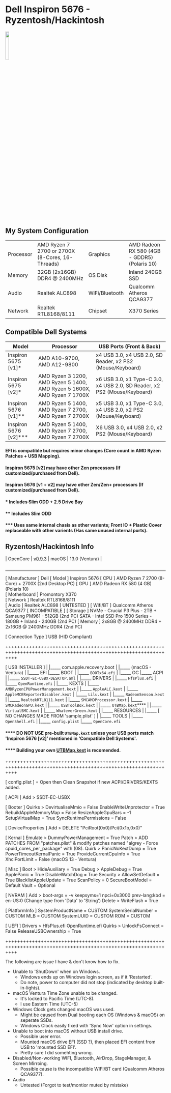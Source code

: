 # Dell Inspiron 5676 - Ryzentosh/Hackintosh

<img src="https://avallax.com/wp-content/uploads/2019/11/Dell-Inspiron-5676_4.jpg" width="15%"></img>


## <b>My System Configuration</b>
|	    |							|		 |						|
|-----------|---------------------------------------------------|----------------|----------------------------------------------|
| Processor | AMD Ryzen 7 2700 or 2700X (8-Cores, 16-Threads)	| Graphics       | AMD Radeon RX 580 (4GB - GDDR5) (Polaris 10)	|
| Memory    | 32GB (2x16GB) DDR4 @ 2400MHz			| OS Disk        | Inland 240GB SSD				|
| Audio     | Realtek ALC898					| WiFi/Bluetooth | Qualcomm Atheros QCA9377      		|
| Network   | Realtek RTL8168/8111				| Chipset        | X370 Series                          	|

## <b>Compatible Dell Systems</b>

| Model			| Processor									| USB Ports (Front & Back)							|
|-----------------------|-------------------------------------------------------------------------------|-------------------------------------------------------------------------------|
| Inspiron 5675 [v1]*	| AMD A10-9700, AMD A12-9800							| x4 USB 3.0, x4 USB 2.0, SD Reader, x2 PS2 (Mouse/Keyboard)			|
| Inspiron 5675 [v2]*	| AMD Ryzen 3 1200, AMD Ryzen 5 1400, AMD Ryzen 5 1600X, AMD Ryzen 7 1700X	| x6 USB 3.0, x1 Type-C 3.0, x4 USB 2.0, SD Reader, x2 PS2 (Mouse/Keyboard)	|
| Inspiron 5676 [v1]**	| AMD Ryzen 5 1400, AMD Ryzen 7 2700, AMD Ryzen 7 2700X				| x5 USB 3.0, x1 Type-C 3.0, x4 USB 2.0, x2 PS2 (Mouse/Keyboard)		|
| Inspiron 5676 [v2]*** | AMD Ryzen 5 1400, AMD Ryzen 7 2700, AMD Ryzen 7 2700X				| X6 USB 3.0, x4 USB 2.0, x2 PS2 (Mouse/Keyboard)				|
#### EFI is compatible but requires minor changes (Core count in AMD Ryzen Patches + USB Mapping).
#### Inspiron 5675 [v2] may have other Zen processors (If customized/purchased from Dell).
#### Inspiron 5676 [v1 + v2] may have other Zen/Zen+ processors (If customized/purchased from Dell).
#### * Includes Slim ODD + 2.5 Drive Bay
#### ** Includes Slim ODD
#### *** Uses same internal chasis as other varients; Front IO + Plastic Cover replaceable with other varients (Has same unused internal ports). 

## Ryzentosh/Hackintosh Info

| OpenCore  | [v0.9.3](https://github.com/acidanthera/OpenCorePkg/releases)				| macOS 	 | 13.0	(Ventura)                              	|

## 

-----------------------------------------------------------------------------------------------------------------

[ Manufacturer ]          Dell
[ Model ]                 Inspiron 5676
[ CPU ]                   AMD Ryzen 7 2700 (8-Core)                     +    2700X (2nd Desktop PC)
[ GPU ]                   AMD Radeon RX 580 (4 GB) (Polaris 10)              
[ Motherboard ]           Promontory X370                                    
[ Network ]               Realtek RTL8168/8111                               
[ Audio ]                 Realtek ALC898                                     [ UNTESTED ]
[ Wifi/BT ]               Qualcomm Atheros QCA9377                           [ INCOMPATIBLE ]
[ Storage ]               NVMe - Crucial P3 Plus - 2TB                  +    Samsung PM961 - 512GB (2nd PC)
	                  SATA - Intel SSD Pro 1500 Series - 180GB      +    Inland - 240GB (2nd PC)
[ Memory ]                2x8GB @ 2400MHz DDR4                          +    2x16GB @ 2400MHz DDR4 (2nd PC)

[ Connection Type ]       USB (HID Compliant)

++++++++++++++++++++++++++++++++++++++++++++++++++++++++++++++++++++++++++++++++++++++++++++++++++++++++++++++++

[ USB INSTALLER ]
	|
	|_____ com.apple.recovery.boot
	|		|_____ (macOS - Ventura)
	|
	|_____ EFI
		|_____ BOOT
		|	|_____ `BOOTx64.efi`
		|
		|_____ OC
			|_____ ACPI
			|	|_____ `SSDT-EC-USBX-DESKTOP.aml`
			|
			|_____ DRIVERS
		 	|	|_____ `HfsPlus.efi`
			|	|_____ `OpenRuntime.efi`
			|
			|_____ KEXTS
			|	|_____ `AMDRyzenCPUPowerManagement.kext`
			|	|_____ `AppleALC.kext`
			|	|_____ `AppleMCEReporterDisabler.kext`
			|	|_____ `Lilu.kext`
			|	|_____ `RadeonSenson.kext`
			|	|_____ `RealtekRTL8111.kext`
			|	|_____ `SMCAMDProcessor.kext`
			|	|_____ `SMCRadeonGPU.kext`
			|	|_____ `USBToolBox.kext`
			|	|_____ `UTBMap.kext`****
			|	|_____ `VirtualSMC.kext`
			|	|_____ `WhateverGreen.kext`
			|
			|_____ RESOURCES
			|	|_____ [ NO CHANGES MADE FROM 'sample.plist' ]
			|
			|_____ TOOLS
			|	|_____ `OpenShell.efi`
			|
			|_____ `config.plist`
			|_____ `OpenCore.efi`

#### **** DO NOT USE pre-built `UTBMap.kext` unless your USB ports match 'Inspiron 5676 [v2]' mentioned in 'Compatible Dell Systems'.
#### **** Building your own [UTBMap.kext](https://github.com/USBToolBox/tool) is recomended.

++++++++++++++++++++++++++++++++++++++++++++++++++++++++++++++++++++++++++++++++++++++++++++++++++++++++++++++++

[ config.plist ] = Open then Clean Snapshot if new ACPI/DRIVERS/KEXTS added.

[ ACPI ]                         Add > SSDT-EC-USBX

[ Booter ]                    Quirks > DevirtualiseMmio = False
                                       EnableWriteUnprotector = True
                                       RebuildAppleMemoryMap = False
                                       ResizeAppleGpuBars = -1
                                       SetupVirtualMap = True
                                       SyncRuntimePermissions = False

[ DeviceProperties ]             Add > DELETE "PciRoot(0x0)/Pci(0x1b,0x0)"

[ Kernal ]                   Emulate > DummyPowerManagement = True
                               Patch > ADD PATCHES FROM "patches.plist"
                                       & modify patches named
                                       "algrey - Force cpuid_cores_per_package"
                                       with (08).
                               Quirk > PanicNoKextDump = True
                                       PowerTimeoutKernalPanic = True
                                       ProvideCurrentCpuInfo = True
                                       XhciPortLimit = False (macOS 13 - Ventura)

[ Misc ]                        Boot > HideAuxiliary = True
                               Debug > AppleDebug = True
                                       ApplePanic = True
                                       DisableWatchDog = True
                            Security > AllowSetDefault = True
                                       BlacklistAppleUpdate = True
                                       ScanPolicy = 0
                                       SecureBootModel = Default
                                       Vault = Optional

[ NVRAM ]                        Add > boot-args = -v keepsyms=1 npci=0x3000
                                       prev-lang:kbd = en-US:0 (Change type from 'Data' to 'String')
                              Delete > WriteFlash = True

[ PlatformInfo ]                       SystemProductName = CUSTOM
                                       SystemSerialNumber = CUSTOM
                                       MLB = CUSTOM
                                       SystemUUID = CUSTOM
                                       ROM = CUSTOM

[ UEFI ]                     Drivers > HfsPlus.efi
                                       OpenRuntime.efi
                              Quirks > UnlockFsConnect = False
                                       ReleaseUSBOwnership = True

++++++++++++++++++++++++++++++++++++++++++++++++++++++++++++++++++++++++++++++++++++++++++++++++++++++++++++++++

The following are issue I have & don't know how to fix.

* Unable to 'ShutDown' when on Windows.
	- Windows ends up on Windows login screen, as if it 'Restarted'.
	- Do note, power to computer did not stop (indicated by desktop built-in-lights).
* macOS Ventura Time Zone unable to be changed.
	- It's locked to Pacific Time (UTC-8).
	- I use Eastern Time (UTC-5)
* Windows Clock gets changed macOS was used.
	- Might be caused from Dual booting each OS (Windows & macOS) on seperate SSDs.
	- Windows Clock easily fixed with 'Sync Now' option in settings.
* Unable to boot into macOS without USB install drive.
	- Possible user error.
	- Mounted macOS drive EFI (SSD ?), then placed EFI content from USB to 'mounted SSD EFI'.
	- Pretty sure I did somehting wrong.
* Disabled/Non-working WIFI, Bluetooth, AirDrop, StageManager, & Screen Mirroing.
	- Possible cause is the incompatible WIFI/BT card (Qualcomm Atheros QCA9377).
* Audio
	- Untested (Forgot to test/montior muted by mistake)
